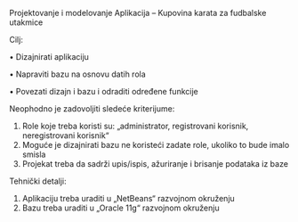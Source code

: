 Projektovanje i modelovanje
Aplikacija – Kupovina karata za fudbalske utakmice

Cilj:

•	Dizajnirati aplikaciju

•	Napraviti bazu na osnovu datih rola

•	Povezati dizajn i bazu i odraditi određene funkcije

Neophodno je zadovoljiti sledeće kriterijume:

1.	Role koje treba koristi su: „administrator, registrovani korisnik, neregistrovani korisnik“
2.	Moguće je dizajnirati bazu ne koristeći zadate role, ukoliko to bude imalo smisla
3.	Projekat treba da sadrži upis/ispis, ažuriranje i brisanje podataka iz baze

Tehnički detalji:

1.	Aplikaciju treba uraditi u „NetBeans“ razvojnom okruženju
2.	Bazu treba uraditi u „Oracle 11g“ razvojnom okruženju
